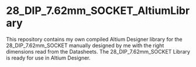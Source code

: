 # 28_DIP_7.62mm_SOCKET_AltiumLibrary
This repository contains my own compiled Altium Designer library for the 28_DIP_7.62mm_SOCKET manually designed by me with the right dimensions read from the Datasheets. The 28_DIP_7.62mm_SOCKET Library is ready for use in Altium Designer.
